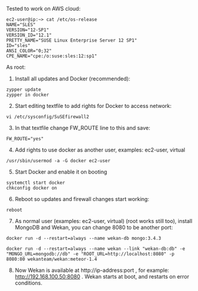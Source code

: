 Tested to work on AWS cloud:

```
ec2-user@ip:~> cat /etc/os-release
NAME="SLES"
VERSION="12-SP1"
VERSION_ID="12.1"
PRETTY_NAME="SUSE Linux Enterprise Server 12 SP1"
ID="sles"
ANSI_COLOR="0;32"
CPE_NAME="cpe:/o:suse:sles:12:sp1"
```

As root:

1) Install all updates and Docker (recommended):

```
zypper update
zypper in docker
```

2) Start editing textfile to add rights for Docker to access network:

```
vi /etc/sysconfig/SuSEfirewall2
```

3) In that textfile change FW_ROUTE line to this and save:

```
FW_ROUTE="yes"
```

4) Add rights to use docker as another user, examples: ec2-user, virtual

```
/usr/sbin/usermod -a -G docker ec2-user
```

5) Start Docker and enable it on booting

```
systemctl start docker
chkconfig docker on
```

6) Reboot so updates and firewall changes start working:

```
reboot
```

7) As normal user (examples: ec2-user, virtual) (root works still too), install MongoDB and Wekan, you can change 8080 to be another port:

```
docker run -d --restart=always --name wekan-db mongo:3.4.3

docker run -d --restart=always --name wekan --link "wekan-db:db" -e "MONGO_URL=mongodb://db" -e "ROOT_URL=http://localhost:8080" -p 8080:80 wekanteam/wekan:meteor-1.4
```

8) Now Wekan is available at http://ip-address:port , for example: http://192.168.100.50:8080 . Wekan starts at boot, and restarts on error conditions.
